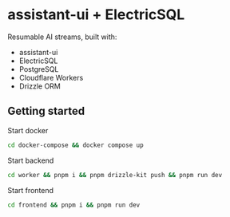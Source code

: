 # assistant-ui + ElectricSQL

Resumable AI streams, built with:

- assistant-ui
- ElectricSQL
- PostgreSQL
- Cloudflare Workers
- Drizzle ORM

## Getting started

Start docker

```sh
cd docker-compose && docker compose up
```

Start backend

```sh
cd worker && pnpm i && pnpm drizzle-kit push && pnpm run dev
```

Start frontend

```sh
cd frontend && pnpm i && pnpm run dev
```
